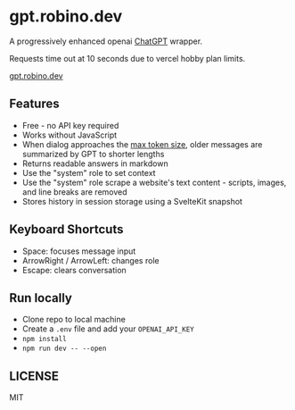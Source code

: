 # gpt.robino.dev

A progressively enhanced openai [ChatGPT](https://ai.com) wrapper.

Requests time out at 10 seconds due to vercel hobby plan limits.

[gpt.robino.dev](https://gpt.robino.dev)

## Features

- Free - no API key required
- Works without JavaScript
- When dialog approaches the [max token size](https://platform.openai.com/docs/models), older messages are summarized by GPT to shorter lengths
- Returns readable answers in markdown
- Use the "system" role to set context
- Use the "system" role scrape a website's text content - scripts, images, and line breaks are removed
- Stores history in session storage using a SvelteKit snapshot

## Keyboard Shortcuts

- Space: focuses message input
- ArrowRight / ArrowLeft: changes role
- Escape: clears conversation

## Run locally

- Clone repo to local machine
- Create a `.env` file and add your `OPENAI_API_KEY`
- `npm install`
- `npm run dev -- --open`

## LICENSE

MIT
